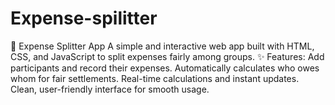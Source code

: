 # Expense-spilitter
💸 Expense Splitter App  A simple and interactive web app built with HTML, CSS, and JavaScript to split expenses fairly among groups.  ✨ Features:  Add participants and record their expenses.  Automatically calculates who owes whom for fair settlements.  Real-time calculations and instant updates.  Clean, user-friendly interface for smooth usage.
